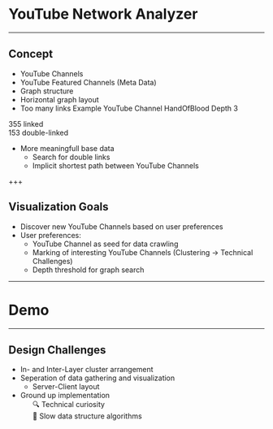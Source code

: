 # YouTube Network Analyzer
---

## Concept

- YouTube Channels 
- YouTube Featured Channels (Meta Data)
- Graph structure
- Horizontal graph layout 
- Too many links
Example YouTube Channel HandOfBlood
Depth 3
<div style="background-color:'red'; width:'355px'; color:'green';">
355 linked
</div>
<div width="153px" background-color="blue">
153 double-linked
</div>

- More meaningfull base data
  - Search for double links
  - Implicit shortest path between YouTube Channels

+++

## Visualization Goals

- Discover new YouTube Channels based on user preferences
- User preferences:
  - YouTube Channel as seed for data crawling
  - Marking of interesting YouTube Channels (Clustering -> Technical Challenges)
  - Depth threshold for graph search

---

# Demo

---

## Design Challenges

- In- and Inter-Layer cluster arrangement
- Seperation of data gathering and visualization
  - Server-Client layout
- Ground up implementation
  <ul style="list-style: none;">
    <li>🔍 Technical curiosity </li>
    <li>🐢 Slow data structure algorithms </li>
  </ul>
